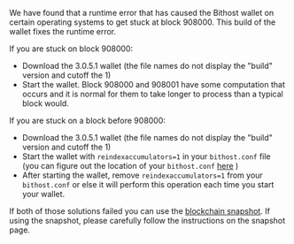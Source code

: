 We have found that a runtime error that has caused the Bithost wallet on certain operating systems to get stuck at block 908000. This build of the wallet fixes the runtime error.

If you are stuck on block 908000:
- Download the 3.0.5.1 wallet (the file names do not display the "build" version and cutoff the 1)
- Start the wallet. Block 908000 and 908001 have some computation that occurs and it is normal for them to take longer to process than a typical block would.

If you are stuck on a block before 908000:
- Download the 3.0.5.1 wallet (the file names do not display the "build" version and cutoff the 1)
- Start the wallet with `reindexaccumulators=1` in your `bithost.conf` file (you can figure out the location of your `bithost.conf` [here](https://bithost.freshdesk.com/support/solutions/articles/30000004664-where-are-my-wallet-dat-blockchain-and-configuration-conf-files-located-) )
- After starting the wallet, remove `reindexaccumulators=1` from your `bithost.conf` or else it will perform this operation each time you start your wallet.

If both of those solutions failed you can use the [blockchain snapshot](http://178.254.23.111/~pub/Bithost/Daily-Snapshots-Html/Bithost-Daily-Snapshots.html). If using the snapshot, please carefully follow the instructions on the snapshot page.

